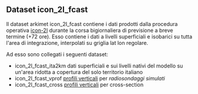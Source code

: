## Dataset icon_2I_fcast

Il dataset arkimet icon_2I_fcast contiene i dati prodotti dalla
procedura operativa [icon-2I](icon-2I.md) durante la corsa
bigiornaliera di previsione a breve termine (+72 ore). Esso contiene i
dati a livelli superficiali e isobarici su tutta l'area di
integrazione, interpolati su griglia lat lon regolare.

Ad esso sono collegati i seguenti dataset:

 * icon_2I_fcast_ita2km dati superficiali e sui livelli nativi del modello su un'area ridotta a copertura del solo territorio italiano
 * icon_2I_fcast_vprof [profili verticali](profili_verticali.md) per *radiosondaggi simulati*
 * icon_2I_fcast_cross [profili verticali](profili_verticali.md) per cross-section
